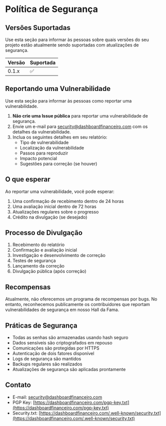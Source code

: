 # Política de Segurança

## Versões Suportadas

Use esta seção para informar às pessoas sobre quais versões do seu projeto estão atualmente sendo suportadas com atualizações de segurança.

| Versão | Suportada          |
| ------ | ------------------ |
| 0.1.x  | :white_check_mark: |

## Reportando uma Vulnerabilidade

Use esta seção para informar às pessoas como reportar uma vulnerabilidade.

1. **Não crie uma Issue pública** para reportar uma vulnerabilidade de segurança.
2. Envie um e-mail para [security@dashboardfinanceiro.com](mailto:security@dashboardfinanceiro.com) com os detalhes da vulnerabilidade.
3. Inclua os seguintes detalhes em seu relatório:
   - Tipo de vulnerabilidade
   - Localização da vulnerabilidade
   - Passos para reproduzir
   - Impacto potencial
   - Sugestões para correção (se houver)

## O que esperar

Ao reportar uma vulnerabilidade, você pode esperar:

1. Uma confirmação de recebimento dentro de 24 horas
2. Uma avaliação inicial dentro de 72 horas
3. Atualizações regulares sobre o progresso
4. Crédito na divulgação (se desejado)

## Processo de Divulgação

1. Recebimento do relatório
2. Confirmação e avaliação inicial
3. Investigação e desenvolvimento de correção
4. Testes de segurança
5. Lançamento da correção
6. Divulgação pública (após correção)

## Recompensas

Atualmente, não oferecemos um programa de recompensas por bugs. No entanto, reconhecemos publicamente os contribuidores que reportam vulnerabilidades de segurança em nosso Hall da Fama.

## Práticas de Segurança

- Todas as senhas são armazenadas usando hash seguro
- Dados sensíveis são criptografados em repouso
- Comunicações são protegidas por HTTPS
- Autenticação de dois fatores disponível
- Logs de segurança são mantidos
- Backups regulares são realizados
- Atualizações de segurança são aplicadas prontamente

## Contato

- E-mail: [security@dashboardfinanceiro.com](mailto:security@dashboardfinanceiro.com)
- PGP Key: [https://dashboardfinanceiro.com/pgp-key.txt](https://dashboardfinanceiro.com/pgp-key.txt)
- Security.txt: [https://dashboardfinanceiro.com/.well-known/security.txt](https://dashboardfinanceiro.com/.well-known/security.txt)
